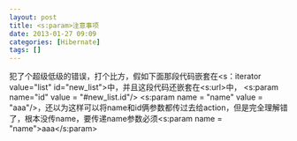 ```yaml
---
layout: post
title: <s:param>注意事项
date: 2013-01-27 09:09
categories: [Hibernate]
tags: []
---
```

犯了个超级低级的错误，打个比方，假如下面那段代码嵌套在<s：iterator value="list" id="new_list">中，并且这段代码还嵌套在<s:url>中，
<s:param name="id" value = "#new_list.id"/>
<s:param name = "name" value = "aaa"/>，还以为这样可以将name和id俩参数都传过去给action，但是完全理解错了，根本没传name，要传递name参数必须<s:param name = "name">aaa</s:param>
